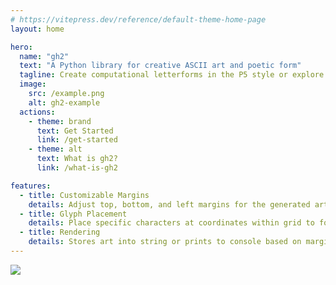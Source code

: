 ```yaml
---
# https://vitepress.dev/reference/default-theme-home-page
layout: home

hero:
  name: "gh2"
  text: "A Python library for creative ASCII art and poetic form"
  tagline: Create computational letterforms in the P5 style or explore the most fun way to learn Python
  image:
    src: /example.png
    alt: gh2-example
  actions:
    - theme: brand
      text: Get Started
      link: /get-started
    - theme: alt
      text: What is gh2?
      link: /what-is-gh2

features:
  - title: Customizable Margins
    details: Adjust top, bottom, and left margins for the generated art
  - title: Glyph Placement
    details: Place specific characters at coordinates within grid to form artwork
  - title: Rendering
    details: Stores art into string or prints to console based on margins and gylphs provided
---
```


<div id="hero-name">
  <img src="/logo.svg" style="padding-bottom:20px"/>
</div>

<script setup>

import {onMounted} from "vue";

onMounted(() => {
  const p = document.querySelector(".name.clip");
  const s = document.querySelector("#hero-name");
  if (!p || !s) return;
  while (p.lastChild) p.lastChild.remove();
  p.append(s);
});

</script>

<style>

.VPHero .text {
  font-size: 45px !important;
  line-height: 56px !important;
}

.VPImage.image-src {
  border-radius: 10px;
}
</style>
